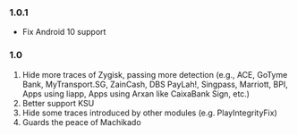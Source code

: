 ### 1.0.1

- Fix Android 10 support

### 1.0

1. Hide more traces of Zygisk, passing more detection (e.g., ACE, GoTyme Bank, MyTransport.SG, ZainCash, DBS PayLah!, Singpass, Marriott, BPI, Apps using liapp, Apps using Arxan like CaixaBank Sign, etc.)
2. Better support KSU
3. Hide some traces introduced by other modules (e.g. PlayIntegrityFix)
4. Guards the peace of Machikado
